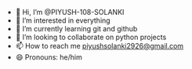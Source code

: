 - 👋 Hi, I’m @PIYUSH-108-SOLANKI
- 👀 I’m interested in everything
- 🌱 I’m currently learning git and github
- 💞️ I’m looking to collaborate on python projects
- 📫 How to reach me piyushsolanki2926@gmail.com
- 😄 Pronouns: he/him

<!---
PIYUSH-108-SOLANKI/PIYUSH-108-SOLANKI is a ✨ special ✨ repository because its `README.md` (this file) appears on your GitHub profile.
You can click the Preview link to take a look at your changes.
--->
